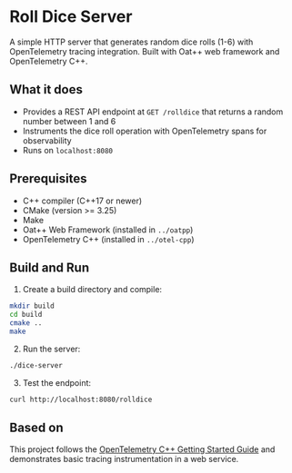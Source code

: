 # Roll Dice Server

A simple HTTP server that generates random dice rolls (1-6) with OpenTelemetry tracing integration. Built with Oat++ web framework and OpenTelemetry C++.

## What it does

- Provides a REST API endpoint at `GET /rolldice` that returns a random number between 1 and 6
- Instruments the dice roll operation with OpenTelemetry spans for observability
- Runs on `localhost:8080`

## Prerequisites

- C++ compiler (C++17 or newer)
- CMake (version >= 3.25)
- Make
- Oat++ Web Framework (installed in `../oatpp`)
- OpenTelemetry C++ (installed in `../otel-cpp`)

## Build and Run

1. Create a build directory and compile:
```bash
mkdir build
cd build
cmake ..
make
```

2. Run the server:
```bash
./dice-server
```

3. Test the endpoint:
```bash
curl http://localhost:8080/rolldice
```

## Based on

This project follows the [OpenTelemetry C++ Getting Started Guide](https://opentelemetry.io/docs/languages/cpp/getting-started/) and demonstrates basic tracing instrumentation in a web service.